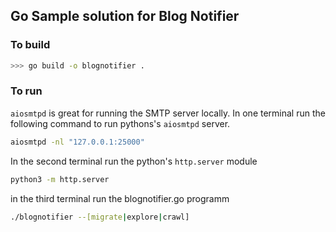 ## Go Sample solution for Blog Notifier
### To build
```bash
>>> go build -o blognotifier .
```
### To run
```aiosmtpd``` is great for running the SMTP server locally.
In one terminal run the following command to run pythons's ```aiosmtpd``` server.
```bash 
aiosmtpd -nl "127.0.0.1:25000"
``` 

In the second terminal run the python's ```http.server``` module
```bash
python3 -m http.server
```
in the third terminal run the blognotifier.go programm
```bash
./blognotifier --[migrate|explore|crawl]
```
